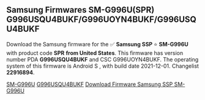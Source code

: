 <h2>Samsung Firmwares SM-G996U(SPR) G996USQU4BUKF/G996UOYN4BUKF/G996USQU4BUKF</h2>
Download the Samsung firmware for the ✅ <strong>Samsung SSP </strong> ⭐ <strong>SM-G996U</strong> with product code <strong>SPR</strong> <strong> from United States</strong>. This firmware has version number PDA <strong>G996USQU4BUKF</strong> and CSC G996UOYN4BUKF. The operating system of this firmware is Android S , with build date 2021-12-01. Changelist <strong>22916894</strong>.


[SM-G996U](https://samfirm.shop/samsung/model/SM-G996U)
[G996USQU4BUKF](https://samfirm.shop/samsung/pda/G996USQU4BUKF)
[Download Firmware Samsung SSP SM-G996U](https://samfirm.shop/samsung/firmware/479142)
